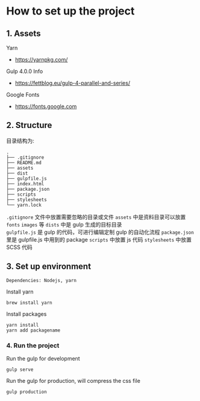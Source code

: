 # How to set up the project

## 1. Assets

Yarn
- https://yarnpkg.com/

Gulp 4.0.0 Info
- https://fettblog.eu/gulp-4-parallel-and-series/

Google Fonts
- https://fonts.google.com


## 2. Structure

目录结构为:

```
.
├── .gitignore
├── README.md
├── assets
├── dist
├── gulpfile.js
├── index.html
├── package.json
├── scripts
├── stylesheets
└── yarn.lock
```

`.gitignore` 文件中放置需要忽略的目录或文件
`assets` 中是资料目录可以放置 `fonts` `images` 等
`dists` 中是 gulp 生成的目标目录  
`gulpfile.js` 是 gulp 的代码，可进行编辑定制 gulp 的自动化流程
`package.json` 里是 gulpfile.js 中用到的 package
`scripts` 中放置 js 代码
`stylesheets` 中放置 SCSS 代码

## 3. Set up environment

```
Dependencies: Nodejs, yarn
```

Install yarn
```
brew install yarn
```

Install packages
```
yarn install
yarn add packagename
```

### 4. Run the project

Run the gulp for development
```
gulp serve
```

Run the gulp for production, will compress the css file
```
gulp production
```

